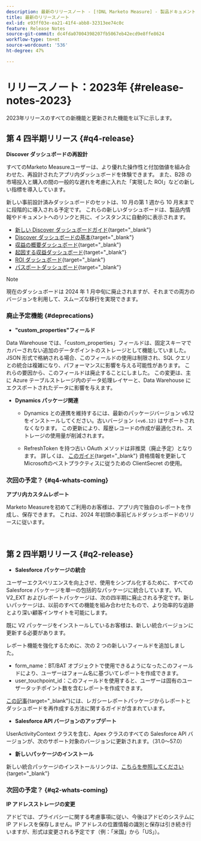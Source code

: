 ```yaml
---
description: 最新のリリースノート - [!DNL Marketo Measure] - 製品ドキュメント
title: 最新のリリースノート
exl-id: e93ff03e-ea21-41f4-abb8-32313ee74c0c
feature: Release Notes
source-git-commit: dc4fda07004398207fb5067eb42ecd9e8ffe8624
workflow-type: tm+mt
source-wordcount: '536'
ht-degree: 47%

---
```


# リリースノート：2023年 {#release-notes-2023}

2023年リリースのすべての新機能と更新された機能を以下に示します。

## 第 4 四半期リリース {#q4-release}

<p>

**Discover ダッシュボードの再設計**

すべてのMarketo Measureユーザーは、より優れた操作性と付加価値を組み合わせた、再設計されたアプリ内ダッシュボードを体験できます。 また、B2B の市場投入と購入の間の一般的な遅れを考慮に入れた「実現した ROI」などの新しい指標を導入しています。

新しい事前設計済みダッシュボードのセットは、10 月の第 1 週から 10 月末までに段階的に導入される予定です。 これらの新しいダッシュボードは、製品内情報やドキュメントへのリンクと共に、インスタンスに自動的に表示されます。

* [新しい Discover ダッシュボードガイド](/help/marketo-measure-discover-ui/dashboards/new-discover-dashboard-guide.md){target="_blank"}
* [Discover ダッシュボードの基本](/help/marketo-measure-discover-ui/dashboards/discover-dashboard-basics.md){target="_blank"}
* [収益の概要ダッシュボード](/help/marketo-measure-discover-ui/dashboards/revenue-overview-dashboard.md){target="_blank"}
* [起因する収益ダッシュボード](/help/marketo-measure-discover-ui/dashboards/attributed-revenue-dashboard.md){target="_blank"}
* [ROI ダッシュボード](/help/marketo-measure-discover-ui/dashboards/roi-dashboard.md){target="_blank"}
* [パスポートダッシュボード](/help/marketo-measure-discover-ui/dashboards/passport-dashboard.md){target="_blank"}

>[!NOTE]
>
>現在のダッシュボードは 2024 年 1 月中旬に廃止されますが、それまでの両方のバージョンを利用して、スムーズな移行を実現できます。

### 廃止予定機能 {#deprecations}

<p>

* **&quot;custom_properties&quot;フィールド**

Data Warehouse では、「custom_properties」フィールドは、固定スキーマでカバーされない追加のデータポイントのストレージとして機能していました。 JSON 形式で格納される場合、このフィールドの使用は制限され、SQL クエリとの統合は複雑になり、パフォーマンスに影響を与える可能性があります。 これらの要因から、このフィールドは廃止することにしました。 この変更は、主に Azure テーブルストレージ内のデータ処理レイヤーと、Data Warehouse にエクスポートされたデータに影響を与えます。

* **Dynamics パッケージ関連**

   * Dynamics との連携を維持するには、最新のパッケージバージョン v6.12 をインストールしてください。古いバージョン `(<v6.12)` はサポートされなくなります。 この更新により、履歴レコードの作成が最適化され、ストレージの使用量が削減されます。

   * RefreshToken を持つ古い OAuth メソッドは非推奨（廃止予定）となります。 詳しくは、 [このガイド](/help/marketo-measure-and-dynamics/getting-started-with-marketo-measure-and-dynamics/oauth-with-azure-active-directory-for-dynamics-crm.md){target="_blank"} 資格情報を更新してMicrosoftのベストプラクティスに従うための ClientSecret の使用。

### 次回の予定？ {#q4-whats-coming}

<p>

**アプリ内カスタムレポート**

Marketo Measureを初めてご利用のお客様は、アプリ内で独自のレポートを作成し、保存できます。 これは、2024 年初頭の事前ビルドダッシュボードのリリースに従います。

<br>

## 第 2 四半期リリース {#q2-release}

<p>

* **Salesforce パッケージの統合**

ユーザーエクスペリエンスを向上させ、使用をシンプル化するために、すべての Salesforce パッケージを単一の包括的なパッケージに統合しています。V1、V2_EXT およびレポートパッケージは、次の四半期に廃止される予定です。新しいパッケージは、以前のすべての機能を組み合わせたもので、より効率的な追跡とより深い顧客インサイトを可能にします。

既に V2 パッケージをインストールしているお客様は、新しい統合バージョンに更新する必要があります。

レポート機能を強化するために、次の 2 つの新しいフィールドを追加しました。

* form_name：BT/BAT オブジェクトで使用できるようになったこのフィールドにより、ユーザーはフォーム名に基づいてレポートを作成できます。
* user_touchpoint_id：このフィールドを使用すると、ユーザーは固有のユーザータッチポイント数を含むレポートを作成できます。

[この記事](/help/configuration-and-setup/marketo-measure-and-salesforce/salesforce-package-consolidation.md){target="_blank"}には、レガシーレポートパッケージからレポートとダッシュボードを再作成する方法に関するガイドが含まれています。

* **Salesforce API バージョンのアップデート**

UserActivityContext クラスを含む、Apex クラスのすべての Salesforce API バージョンが、次のサポート対象のバージョンに更新されます。（31.0～57.0）

* **新しいパッケージのインストール**

新しい統合パッケージのインストールリンクは、[こちらを参照してください](https://login.salesforce.com/packaging/installPackage.apexp?p0=04t1P000000VY6Z){target="_blank"}

### 次回の予定？ {#q2-whats-coming}

<p>

**IP アドレスストレージの変更**

アドビでは、プライバシーに関する考慮事項に従い、今後はアドビのシステムに IP アドレスを保存しません。IP アドレスの位置情報の識別と保存は引き続き行いますが、形式は変更される予定です（例：「米国」から「US」）。

